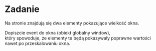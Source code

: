 # Zadanie


 Na stronie znajdują się dwa elementy pokazujące wielkość okna.
 
 Dopiszcie event do okna (obiekt globalny window),   
 który spowoduje, że elementy te będą pokazywały poprawne wartości nawet po przeskalowaniu okna.

 
